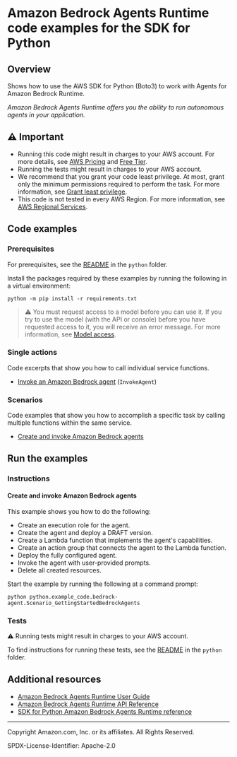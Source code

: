 <!--Generated by WRITEME on 2023-12-12 15:31:28.078391 (UTC)-->
# Amazon Bedrock Agents Runtime code examples for the SDK for Python

## Overview

Shows how to use the AWS SDK for Python (Boto3) to work with Agents for Amazon Bedrock Runtime.

<!--custom.overview.start-->
<!--custom.overview.end-->

*Amazon Bedrock Agents Runtime offers you the ability to run autonomous agents in your application.*

## ⚠ Important

* Running this code might result in charges to your AWS account. For more details, see [AWS Pricing](https://aws.amazon.com/pricing/?aws-products-pricing.sort-by=item.additionalFields.productNameLowercase&aws-products-pricing.sort-order=asc&awsf.Free%20Tier%20Type=*all&awsf.tech-category=*all) and [Free Tier](https://aws.amazon.com/free/?all-free-tier.sort-by=item.additionalFields.SortRank&all-free-tier.sort-order=asc&awsf.Free%20Tier%20Types=*all&awsf.Free%20Tier%20Categories=*all).
* Running the tests might result in charges to your AWS account.
* We recommend that you grant your code least privilege. At most, grant only the minimum permissions required to perform the task. For more information, see [Grant least privilege](https://docs.aws.amazon.com/IAM/latest/UserGuide/best-practices.html#grant-least-privilege).
* This code is not tested in every AWS Region. For more information, see [AWS Regional Services](https://aws.amazon.com/about-aws/global-infrastructure/regional-product-services).

<!--custom.important.start-->
<!--custom.important.end-->

## Code examples

### Prerequisites

For prerequisites, see the [README](../../README.md#Prerequisites) in the `python` folder.

Install the packages required by these examples by running the following in a virtual environment:

```
python -m pip install -r requirements.txt
```

<!--custom.prerequisites.start-->
> ⚠ You must request access to a model before you can use it. If you try to use the model (with the API or console) before you have requested access to it, you will receive an error message. For more information, see [Model access](https://docs.aws.amazon.com/bedrock/latest/userguide/model-access.html).
<!--custom.prerequisites.end-->

### Single actions

Code excerpts that show you how to call individual service functions.

* [Invoke an Amazon Bedrock agent](bedrock_agent_runtime_wrapper.py#L33) (`InvokeAgent`)

### Scenarios

Code examples that show you how to accomplish a specific task by calling multiple
functions within the same service.

* [Create and invoke Amazon Bedrock agents](python.example_code.bedrock-agent.Scenario_GettingStartedBedrockAgents)

## Run the examples

### Instructions



<!--custom.instructions.start-->
<!--custom.instructions.end-->



#### Create and invoke Amazon Bedrock agents

This example shows you how to do the following:

* Create an execution role for the agent.
* Create the agent and deploy a DRAFT version.
* Create a Lambda function that implements the agent's capabilities.
* Create an action group that connects the agent to the Lambda function.
* Deploy the fully configured agent.
* Invoke the agent with user-provided prompts.
* Delete all created resources.

<!--custom.scenario_prereqs.bedrock-agent-runtime_GettingStartedWithBedrockAgents.start-->
<!--custom.scenario_prereqs.bedrock-agent-runtime_GettingStartedWithBedrockAgents.end-->

Start the example by running the following at a command prompt:

```
python python.example_code.bedrock-agent.Scenario_GettingStartedBedrockAgents
```


<!--custom.scenarios.bedrock-agent-runtime_GettingStartedWithBedrockAgents.start-->
<!--custom.scenarios.bedrock-agent-runtime_GettingStartedWithBedrockAgents.end-->

### Tests

⚠ Running tests might result in charges to your AWS account.


To find instructions for running these tests, see the [README](../../README.md#Tests)
in the `python` folder.



<!--custom.tests.start-->
<!--custom.tests.end-->

## Additional resources

* [Amazon Bedrock Agents Runtime User Guide](https://docs.aws.amazon.com/bedrock/latest/userguide/agents.html)
* [Amazon Bedrock Agents Runtime API Reference](https://docs.aws.amazon.com/bedrock/latest/APIReference/API_Operations_Agents_for_Amazon_Bedrock_Runtime.html)
* [SDK for Python Amazon Bedrock Agents Runtime reference](https://boto3.amazonaws.com/v1/documentation/api/latest/reference/services/bedrock-agent-runtime.html)

<!--custom.resources.start-->
<!--custom.resources.end-->

---

Copyright Amazon.com, Inc. or its affiliates. All Rights Reserved.

SPDX-License-Identifier: Apache-2.0